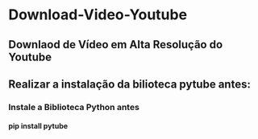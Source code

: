 # Download-Video-Youtube
## Downlaod de Vídeo em Alta Resolução do Youtube
## Realizar a instalação da bilioteca pytube antes:
### Instale a Biblioteca Python antes
#### pip install pytube
